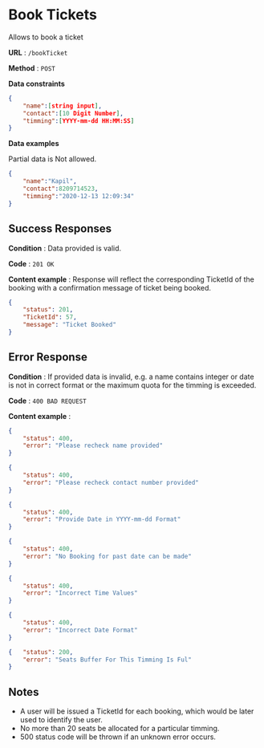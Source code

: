 # Book Tickets

Allows to book a ticket

**URL** : `/bookTicket`

**Method** : `POST`

**Data constraints**

```json
{
    "name":[string input],
    "contact":[10 Digit Number],
    "timming":[YYYY-mm-dd HH:MM:SS]
}
```

**Data examples**

Partial data is Not allowed.

```json
{
    "name":"Kapil",
    "contact":8209714523,
    "timming":"2020-12-13 12:09:34"
}
```


## Success Responses

**Condition** : Data provided is valid.

**Code** : `201 OK`

**Content example** : Response will reflect the corresponding TicketId of the booking with a confirmation message of ticket being booked.

```json
{
    "status": 201,
    "TicketId": 57,
    "message": "Ticket Booked"
}
```

## Error Response

**Condition** : If provided data is invalid, e.g. a name contains integer or date is not in correct format or the maximum quota for the timming is exceeded.

**Code** : `400 BAD REQUEST`

**Content example** :

```json
{
    "status": 400,
    "error": "Please recheck name provided"
}
```

```json
{
    "status": 400,
    "error": "Please recheck contact number provided"
}
```


```json
{
    "status": 400,
    "error": "Provide Date in YYYY-mm-dd Format"
}
```


```json
{
    "status": 400,
    "error": "No Booking for past date can be made"
}
```

```json
{
    "status": 400,
    "error": "Incorrect Time Values"
}
```

```json
{
    "status": 400,
    "error": "Incorrect Date Format"
}
```

```json
{   "status": 200, 
    "error": "Seats Buffer For This Timming Is Ful" 
}
```

## Notes

* A user will be issued a TicketId for each booking, which would be later used to identify the user.
* No more than 20 seats be allocated for a particular timming.
* 500 status code will be thrown if an unknown error occurs.
